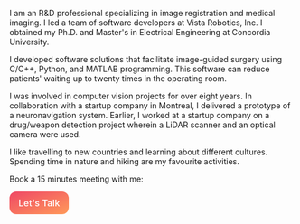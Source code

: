 <style>
/* CSS */
.button-62 {
  background: linear-gradient(to bottom right, #EF4765, #FF9A5A);
  border: 0;
  border-radius: 12px;
  color: #FFFFFF;
  cursor: pointer;
  display: inline-block;
  font-family: -apple-system,system-ui,"Segoe UI",Roboto,Helvetica,Arial,sans-serif;
  font-size: 16px;
  font-weight: 500;
  line-height: 2.5;
  outline: transparent;
  padding: 0 1rem;
  text-align: center;
  text-decoration: none;
  transition: box-shadow .2s ease-in-out;
  user-select: none;
  -webkit-user-select: none;
  touch-action: manipulation;
  white-space: nowrap;
}

.button-62:not([disabled]):focus {
  box-shadow: 0 0 .25rem rgba(0, 0, 0, 0.5), -.125rem -.125rem 1rem rgba(239, 71, 101, 0.5), .125rem .125rem 1rem rgba(255, 154, 90, 0.5);
}

.button-62:not([disabled]):hover {
  box-shadow: 0 0 .25rem rgba(0, 0, 0, 0.5), -.125rem -.125rem 1rem rgba(239, 71, 101, 0.5), .125rem .125rem 1rem rgba(255, 154, 90, 0.5);
}
}

.button-42:hover {
  box-shadow: rgba(253, 76, 0, 0.5) 0 3px 8px;
}
</style>

<p>I am an R&D professional specializing in image registration and medical imaging. I led a team of software developers at Vista Robotics, Inc. I obtained my Ph.D. and Master's in Electrical Engineering at Concordia University. </p>

<p>I developed software solutions that facilitate image-guided surgery using C/C++, Python, and MATLAB programming. This software can reduce patients' waiting up to twenty times in the operating room. </p>

<p>I was involved in computer vision projects for over eight years. In collaboration with a startup company in Montreal, I delivered a prototype of a neuronavigation system. Earlier, I worked at a startup company on a drug/weapon detection project wherein a LiDAR scanner and an optical camera were used.</p>

<p>I like travelling to new countries and learning about different cultures. Spending time in nature and hiking are my favourite activities.</p>

<p>Book a 15 minutes meeting with me:</p>
<button class="button-62" role="button" onclick="location.href='https://calendly.com/nimamasoumi1/15min'">Let's Talk</button>
